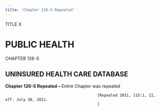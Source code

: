 ```yaml
---
title: 'Chapter 126-S Repealed'
---
```


TITLE X
                                             
PUBLIC HEALTH
=============

CHAPTER 126-S
                                             
UNINSURED HEALTH CARE DATABASE
------------------------------

**Chapter 126-S Repealed –** Entire Chapter was repealed


                                             [Repealed 2011, 115:1, II, eff. July 30, 2011.
                                             ]
